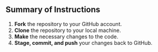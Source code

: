 ## Summary of Instructions

1. **Fork** the repository to your GitHub account.
2. **Clone** the repository to your local machine.
3. **Make** the necessary changes to the code.
4. **Stage, commit, and push** your changes back to GitHub.
